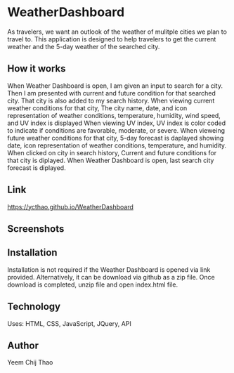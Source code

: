 # WeatherDashboard #

As travelers, we want an outlook of the weather of mulitple cities we plan to travel to.  This application is designed to help travelers to get the current weather and the 5-day weather of the searched city.

## How it works ##

When Weather Dashboard is open,
I am given an input to search for a city.
Then I am presented with current and future condition for that searched city.
That city is also added to my search history.
When viewing current weather conditions for that city,
The city name, date, and icon representation of weather conditions, temperature, humidity, wind speed, and UV index is displayed
When viewing UV index,
UV index is color coded to indicate if conditions are favorable, moderate, or severe.
When vieweing future weather conditions for that city,
5-day forecast is daplayed showing date, icon representation of weather conditions, temperature, and humidity.
When clicked on city in search history,
Current and future conditions for that city is diplayed.
When Weather Dashboard is open,
last search city forecast is diplayed.


## Link ##

https://ycthao.github.io/WeatherDashboard

## Screenshots ##


## Installation ##

Installation is not required if the Weather Dashboard is opened via link provided.
Alternatively, it can be download via github as a zip file.
Once download is completed, unzip file and open index.html file.

## Technology ##
Uses: HTML, CSS, JavaScript, JQuery, API

## Author ##

Yeem Chij Thao
